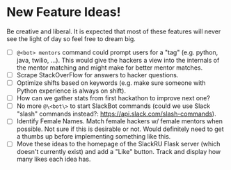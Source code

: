 # New Feature Ideas!
Be creative and liberal. It is expected that most of these features will never see the light of day so feel free to dream big.

- [ ] `@<bot> mentors` command could prompt users for a "tag" (e.g. python, java, twilio, ...). This would give the hackers a view into the internals of the mentor matching and might make for better mentor matches.
- [ ] Scrape StackOverFlow for answers to hacker questions.
- [ ] Optimize shifts based on keywords (e.g. make sure someone with Python experience is always on shift).
- [ ] How can we gather stats from first hackathon to improve next one?
- [ ] No more `@\<bot\>` to start SlackBot commands (could we use Slack "slash" commands instead?: https://api.slack.com/slash-commands).
- [ ] Identify Female Names. Match female hackers w/ female mentors when possible. Not sure if this is desirable or not. Would definitely need to get a thumbs up before implementing something like this.
- [ ] Move these ideas to the homepage of the SlackRU Flask server (which doesn't currently exist) and add a "Like" button. Track and display how many likes each idea has.

